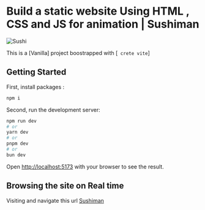 # Build a static website Using HTML , CSS and JS for animation | Sushiman 

![Sushi](https://i.ibb.co/dBxww2c/Sushi.png)

This is a [Vanilla] project boostrapped with [` crete vite`] 

## Getting Started 

First, install packages :

```bash
npm i
```

Second, run the development server:
```bash
npm run dev
# or
yarn dev
# or
pnpm dev
# or
bun dev
```

Open [http://localhost:5173](http://localhost:5173) with your browser to see the result.

## Browsing the site on Real time

Visiting and navigate this url [Sushiman](https://sushiman-bd963.netlify.app/)


